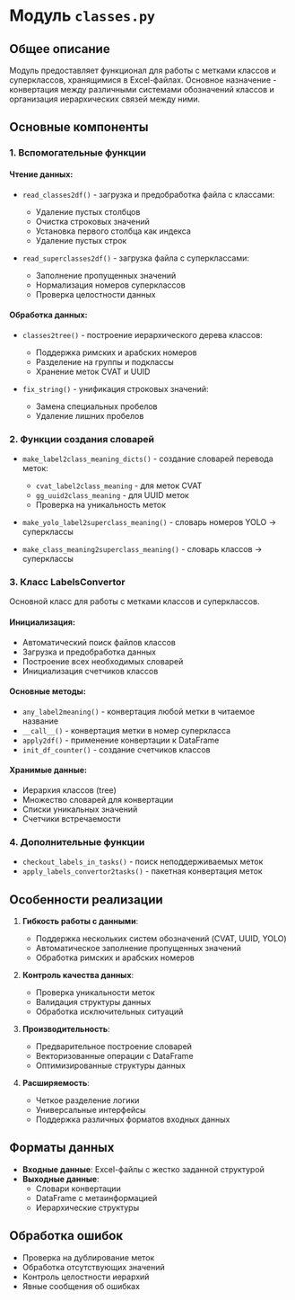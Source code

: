 # Модуль `classes.py`

## Общее описание
Модуль предоставляет функционал для работы с метками классов и суперклассов, хранящимися в Excel-файлах. Основное назначение - конвертация между различными системами обозначений классов и организация иерархических связей между ними.

## Основные компоненты

### 1. Вспомогательные функции
#### Чтение данных:
- `read_classes2df()` - загрузка и предобработка файла с классами:
  - Удаление пустых столбцов
  - Очистка строковых значений
  - Установка первого столбца как индекса
  - Удаление пустых строк

- `read_superclasses2df()` - загрузка файла с суперклассами:
  - Заполнение пропущенных значений
  - Нормализация номеров суперклассов
  - Проверка целостности данных

#### Обработка данных:
- `classes2tree()` - построение иерархического дерева классов:
  - Поддержка римских и арабских номеров
  - Разделение на группы и подклассы
  - Хранение меток CVAT и UUID

- `fix_string()` - унификация строковых значений:
  - Замена специальных пробелов
  - Удаление лишних пробелов

### 2. Функции создания словарей
- `make_label2class_meaning_dicts()` - создание словарей перевода меток:
  - `cvat_label2class_meaning` - для меток CVAT
  - `gg_uuid2class_meaning` - для UUID меток
  - Проверка на уникальность меток

- `make_yolo_label2superclass_meaning()` - словарь номеров YOLO → суперклассы
- `make_class_meaning2superclass_meaning()` - словарь классов → суперклассы

### 3. Класс LabelsConvertor
Основной класс для работы с метками классов и суперклассов.

#### Инициализация:
- Автоматический поиск файлов классов
- Загрузка и предобработка данных
- Построение всех необходимых словарей
- Инициализация счетчиков классов

#### Основные методы:
- `any_label2meaning()` - конвертация любой метки в читаемое название
- `__call__()` - конвертация метки в номер суперкласса
- `apply2df()` - применение конвертации к DataFrame
- `init_df_counter()` - создание счетчиков классов

#### Хранимые данные:
- Иерархия классов (tree)
- Множество словарей для конвертации
- Списки уникальных значений
- Счетчики встречаемости

### 4. Дополнительные функции
- `checkout_labels_in_tasks()` - поиск неподдерживаемых меток
- `apply_labels_convertor2tasks()` - пакетная конвертация меток

## Особенности реализации

1. **Гибкость работы с данными**:
   - Поддержка нескольких систем обозначений (CVAT, UUID, YOLO)
   - Автоматическое заполнение пропущенных значений
   - Обработка римских и арабских номеров

2. **Контроль качества данных**:
   - Проверка уникальности меток
   - Валидация структуры данных
   - Обработка исключительных ситуаций

3. **Производительность**:
   - Предварительное построение словарей
   - Векторизованные операции с DataFrame
   - Оптимизированные структуры данных

4. **Расширяемость**:
   - Четкое разделение логики
   - Универсальные интерфейсы
   - Поддержка различных форматов входных данных

## Форматы данных
- **Входные данные**: Excel-файлы с жестко заданной структурой
- **Выходные данные**: 
  - Словари конвертации
  - DataFrame с метаинформацией
  - Иерархические структуры

## Обработка ошибок
- Проверка на дублирование меток
- Обработка отсутствующих значений
- Контроль целостности иерархий
- Явные сообщения об ошибках
